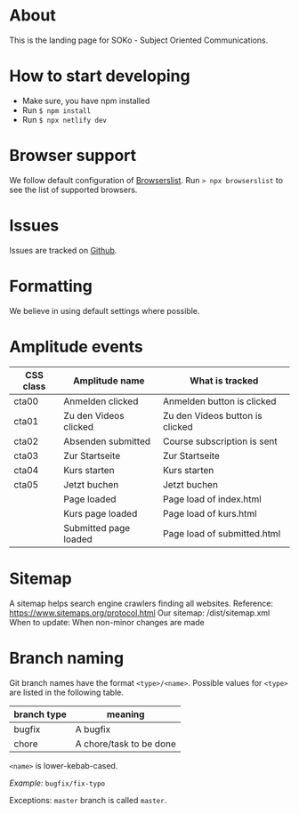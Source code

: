 # About

This is the landing page for SOKo - Subject Oriented Communications.

# How to start developing

- Make sure, you have npm installed
- Run `$ npm install`
- Run `$ npx netlify dev`

# Browser support

We follow default configuration of [Browserslist](https://www.npmjs.com/package/browserslist). Run `> npx browserslist` to see the list of supported browsers.

# Issues

Issues are tracked on [Github](https://github.com/xaverfleer/sokoLandigPage/issues).

# Formatting

We believe in using default settings where possible.

# Amplitude events

| CSS class | Amplitude name        | What is tracked                 |
| --------- | --------------------- | ------------------------------- |
| cta00     | Anmelden clicked      | Anmelden button is clicked      |
| cta01     | Zu den Videos clicked | Zu den Videos button is clicked |
| cta02     | Absenden submitted    | Course subscription is sent     |
| cta03     | Zur Startseite        | Zur Startseite                  |
| cta04     | Kurs starten          | Kurs starten                    |
| cta05     | Jetzt buchen          | Jetzt buchen                    |
|           | Page loaded           | Page load of index.html         |
|           | Kurs page loaded      | Page load of kurs.html          |
|           | Submitted page loaded | Page load of submitted.html     |

# Sitemap

A sitemap helps search engine crawlers finding all websites.
Reference: https://www.sitemaps.org/protocol.html
Our sitemap: /dist/sitemap.xml
When to update: When non-minor changes are made

# Branch naming

Git branch names have the format `<type>/<name>`. Possible values for `<type>` are listed in the following table.

| branch type | meaning                 |
| ----------- | ----------------------- |
| bugfix      | A bugfix                |
| chore       | A chore/task to be done |

`<name>` is lower-kebab-cased.

_Example:_ `bugfix/fix-typo`

Exceptions: `master` branch is called `master`.
